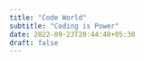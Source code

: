 ```yaml
---
title: "Code World"
subtitle: "Coding is Power"
date: 2022-09-23T20:44:48+05:30
draft: false
---
```


<!-- You can add a short description if you want -->
